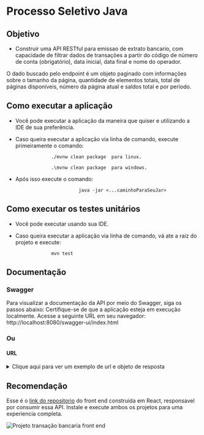 # Processo Seletivo Java

## Objetivo 

- Construir uma API RESTful para emissao de extrato bancario, com capacidade de filtrar dados de transações a partir do código de número de conta (obrigatório), data inicial, data final e nome do operador.

O dado buscado pelo endpoint é um objeto paginado com informações sobre o tamanho da página, quantidade de elementos totais, total de páginas disponíveis, número da página atual e saldos total e por período.


## Como executar a aplicação 

- Você pode executar a aplicação da maneira que quiser e utilizando a IDE de sua preferência. 
- Caso queira executar a aplicação via linha de comando, execute primeiramente o comando:

                   ./mvnw clean package  para linux.

                   .\mvnw clean package  para windows.
- Após isso execute o comando: 

                             java -jar <...caminhoParaSeuJar>

## Como executar os testes unitários 

- Você pode executar usando sua IDE. 
- Caso queira executar a aplicação via linha de comando, vá ate a raiz do projeto e execute:

                   mvn test


## Documentação

### Swagger
Para visualizar a documentação da API por meio do Swagger, siga os passos abaixo:
Certifique-se de que a aplicação esteja em execução localmente.
Acesse a seguinte URL em seu navegador: http://localhost:8080/swagger-ui/index.html

### Ou


#### URL
<details>
  <summary>Clique aqui para ver um exemplo de url e objeto de resposta</summary>

#### URL
**<font color="blue">GET</font>** `http://localhost:8080/api/transfer/v1/1?page=0&startDate=2022-12-31%2021:00:00&transactionOperatorName=Brockie`

#### Objeto de resposta
```
{
    "pagedTransfers": {
        "links": [
            {
                "rel": "last",
                "href": "http://localhost:8080/api/transfer/v1/1?page=1&startDate=2022-12-31%2021:00:00&endDate=2023-07-18%2015:08:24&transactionOperatorName=Brockie"
            },
            {
                "rel": "next",
                "href": "http://localhost:8080/api/transfer/v1/1?page=1&startDate=2022-12-31%2021:00:00&endDate=2023-07-18%2015:08:24&transactionOperatorName=Brockie"
            }
        ],
        "content": [
            {
                "id": 5,
                "transferDate": "2023-02-18T05:32:40.000+00:00",
                "amount": -998.74,
                "type": "SAQUE",
                "transactionOperatorName": "Brockie",
                "links": []
            }
        ],
        "page": {
            "size": 4,
            "totalElements": 1,
            "totalPages": 1,
            "number": 0
        }
    },
    "totalBalance": 88500.45,
    "periodBalance": -998.74
}
```
</details>


## Recomendação
Esse é o [link do repositorio](https://github.com/YohanDevPs/supera-desafio-front) do front end construida em React, responsavel por consumir essa API. Instale e execute ambos os projetos para uma experiencia completa.

![Projeto transação bancaria front end](https://github.com/YohanDevPs/supera-desafio-back/assets/87953006/5abcaca6-00de-440d-a4cf-771f6c4c244c)
